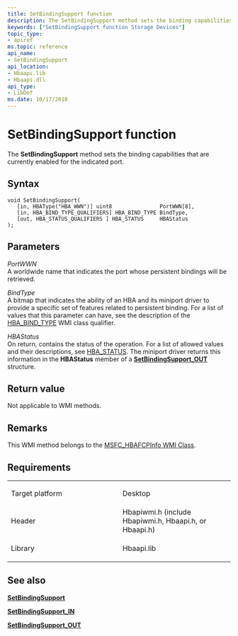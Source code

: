 ```yaml
---
title: SetBindingSupport function
description: The SetBindingSupport method sets the binding capabilities that are currently enabled for the indicated port.
keywords: ["SetBindingSupport function Storage Devices"]
topic_type:
- apiref
ms.topic: reference
api_name:
- SetBindingSupport
api_location:
- Hbaapi.lib
- Hbaapi.dll
api_type:
- LibDef
ms.date: 10/17/2018
---
```


# SetBindingSupport function


The **SetBindingSupport** method sets the binding capabilities that are currently enabled for the indicated port.

## Syntax

```ManagedCPlusPlus
void SetBindingSupport(
   [in, HBAType("HBA_WWN")] uint8               PortWWN[8],
   [in, HBA_BIND_TYPE_QUALIFIERS] HBA_BIND_TYPE BindType,
   [out, HBA_STATUS_QUALIFIERS ] HBA_STATUS     HBAStatus
);
```

## Parameters

*PortWWN*   
A worldwide name that indicates the port whose persistent bindings will be retrieved.

*BindType*   
A bitmap that indicates the ability of an HBA and its miniport driver to provide a specific set of features related to persistent binding. For a list of values that this parameter can have, see the description of the [HBA\_BIND\_TYPE](hba-bind-type.md) WMI class qualifier.

*HBAStatus*   
On return, contains the status of the operation. For a list of allowed values and their descriptions, see [HBA\_STATUS](hba-status.md). The miniport driver returns this information in the **HBAStatus** member of a [**SetBindingSupport\_OUT**](/windows-hardware/drivers/ddi/hbapiwmi/ns-hbapiwmi-_setbindingsupport_out) structure.

## Return value

Not applicable to WMI methods.

## Remarks

This WMI method belongs to the [MSFC\_HBAFCPInfo WMI Class](msfc-hbafcpinfo-wmi-class.md).

## Requirements

<table>
<colgroup>
<col width="50%" />
<col width="50%" />
</colgroup>
<tbody>
<tr class="odd">
<td align="left"><p>Target platform</p></td>
<td align="left">Desktop</td>
</tr>
<tr class="even">
<td align="left"><p>Header</p></td>
<td align="left">Hbapiwmi.h (include Hbapiwmi.h, Hbaapi.h, or Hbaapi.h)</td>
</tr>
<tr class="odd">
<td align="left"><p>Library</p></td>
<td align="left">Hbaapi.lib</td>
</tr>
</tbody>
</table>

## <span id="see_also"></span>See also


[**SetBindingSupport**](setbindingsupport.md)

[**SetBindingSupport\_IN**](/windows-hardware/drivers/ddi/hbapiwmi/ns-hbapiwmi-_setbindingsupport_in)

[**SetBindingSupport\_OUT**](/windows-hardware/drivers/ddi/hbapiwmi/ns-hbapiwmi-_setbindingsupport_out)

 

